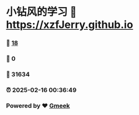 # 小钻风的学习 :link: https://xzfJerry.github.io 
### :page_facing_up: [18](https://xzfJerry.github.io/tag.html) 
### :speech_balloon: 0 
### :hibiscus: 31634 
### :alarm_clock: 2025-02-16 00:36:49 
### Powered by :heart: [Gmeek](https://github.com/Meekdai/Gmeek)
